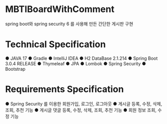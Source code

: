 # MBTIBoardWithComment
spring boot와 spring security 6 를 사용해 만든 간단한 게시판 구현

# Technical Specification
● JAVA 17
● Gradle
● IntelliJ IDEA
● H2 DataBase 2.1.214
● Spring Boot 3.0.4 RELEASE
● Thymeleaf
● JPA
● Lombok
● Spring Security
● Bootstrap

# Requirements Specification
● Spring Security 를 이용한 회원가입, 로그인, 로그아웃
● 게시글 등록, 수정, 삭제, 조회, 추천 기능
● 게시글 댓글 등록, 수정, 삭제, 조회, 추천 기능
● 회원 정보 조회, 수정 기능
